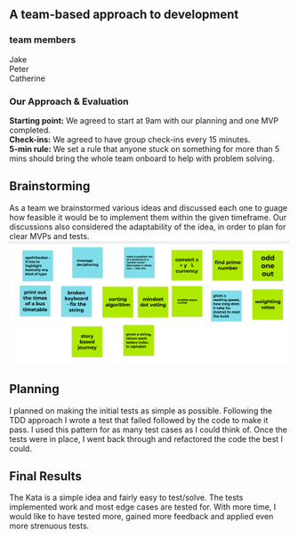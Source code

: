 ## A team-based approach to development

### team members

Jake  
Peter  
Catherine

### Our Approach & Evaluation

**Starting point:** We agreed to start at 9am with our planning and one MVP completed.  
**Check-ins:** We agreed to have group check-ins every 15 minutes.  
**5-min rule:** We set a rule that anyone stuck on something for more than 5 mins should bring the whole team onboard to help with problem solving.

## Brainstorming

As a team we brainstormed various ideas and discussed each one to guage how feasible it would be to implement them within the given timeframe. Our discussions also considered the adaptability of the idea, in order to plan for clear MVPs and tests.
![Alt text](./images/jamboard-screenshot.png "team brainstorming on jamboard")

## Planning

I planned on making the initial tests as simple as possible. Following the TDD approach I wrote a test that failed followed by the code to make it pass. I used this pattern for as many test cases as I could think of. Once the tests were in place, I went back through and refactored the code the best I could.

## Final Results

The Kata is a simple idea and fairly easy to test/solve. The tests implemented work and most edge cases are tested for. With more time, I would like to have tested more, gained more feedback and applied even more strenuous tests.
